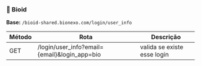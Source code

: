 ### 🔹 Bioid
**Base:** `/bioid-shared.bionexo.com/login/user_info`

| Método | Rota                   | Descrição                              |
|--------|------------------------|----------------------------------------|
| GET    | /login/user_info?email={email}&login_app=bio | valida se existe esse login     |